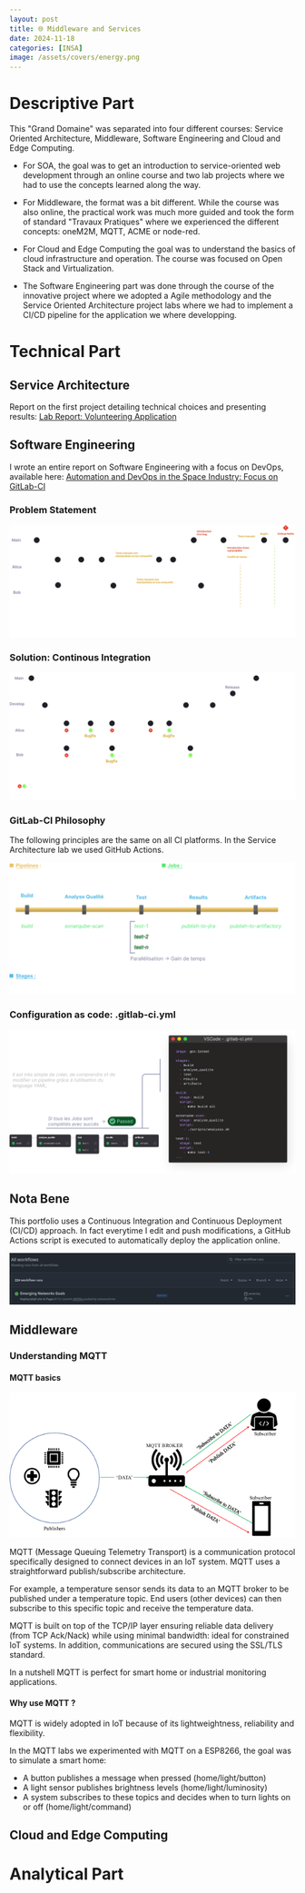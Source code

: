 ```yaml
---
layout: post
title: 🌐 Middleware and Services
date: 2024-11-18
categories: [INSA]
image: /assets/covers/energy.png
---
```


# Descriptive Part

This "Grand Domaine" was separated into four different courses: Service Oriented Architecture, Middleware, Software Engineering and Cloud and Edge Computing. 

- For SOA, the goal was to get an introduction to service-oriented web development through an online course and two lab projects where we had to use the concepts learned along the way. 

- For Middleware, the format was a bit different. While the course was also online, the practical work was much more guided and took the form of standard "Travaux Pratiques" where we experienced the different concepts: oneM2M, MQTT, ACME or node-red.

- For Cloud and Edge Computing the goal was to understand the basics of cloud infrastructure and operation. The course was focused on Open Stack and Virtualization.

- The Software Engineering part was done through the course of the innovative project where we adopted a Agile methodology and the Service Oriented Architecture project labs where we had to implement a CI/CD pipeline for the application we where developping.

# Technical Part

## Service Architecture

Report on the first project detailing technical choices and presenting results: [Lab Report: Volunteering Application][1]

[1]:/download/devops-report.pdf

## Software Engineering

I wrote an entire report on Software Engineering with a focus on DevOps, available here: [Automation and DevOps in the Space Industry: Focus on GitLab-CI][1]

[1]:/download/devops-report.pdf

### Problem Statement

![Image](/assets/posts-images/portfolio-insa/middleware-service/problematique.png)


### Solution: Continous Integration

![Image](/assets/posts-images/portfolio-insa/middleware-service/solution.png)

### GitLab-CI Philosophy

The following principles are the same on all CI platforms. In the Service Architecture lab we used GitHub Actions.

![Image](/assets/posts-images/portfolio-insa/middleware-service/gitlab-ci-philosophy.png)

### Configuration as code: .gitlab-ci.yml

![Image](/assets/posts-images/portfolio-insa/middleware-service/gitlabci-yml.png)

## Nota Bene

This portfolio uses a Continuous Integration and Continuous Deployment (CI/CD) approach. In fact everytime I edit and push modifications, a GitHub Actions script is executed to automatically deploy the application online.

![alt text](/assets/posts-images/portfolio-insa/middleware-service/github-actions.png)


## Middleware

### Understanding MQTT


#### MQTT basics

![alt text](/assets/posts-images/portfolio-insa/middleware-service/middleware/mqtt-architecture.png)

MQTT (Message Queuing Telemetry Transport) is a communication protocol specifically designed to connect devices in an IoT system. MQTT uses a straightforward publish/subscribe architecture.

For example, a temperature sensor sends its data to an MQTT broker to be published under a temperature topic. End users (other devices) can then subscribe to this specific topic and receive the temperature data. 

MQTT is built on top of the TCP/IP layer ensuring reliable data delivery (from TCP Ack/Nack) while using minimal bandwidth: ideal for constrained IoT systems. In addition, communications are secured using the SSL/TLS standard.

In a nutshell MQTT is perfect for smart home or industrial monitoring applications.

#### Why use MQTT ?

MQTT is widely adopted in IoT because of its lightweightness, reliability and flexibility.

In the MQTT labs we experimented with MQTT on a ESP8266, the goal was to simulate a smart home:
- A button publishes a message when pressed (home/light/button)
- A light sensor publishes brightness levels (home/light/luminosity)
- A system subscribes to these topics and decides when to turn lights on or off (home/light/command)


## Cloud and Edge Computing




# Analytical Part